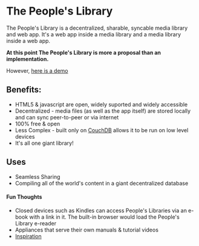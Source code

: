 # The People's Library

The People's Library is a decentralized, sharable, syncable media library and web app. 
It's a web app inside a media library and a media library inside a web app.

**__At this point The People's Library is more a proposal than an implementation.__**

However, [here is a demo](http://owise1.cloudant.com/peoples-lib/_design/peoples-lib/index.html)

## Benefits:

* HTML5 & javascript are open, widely suported and widely accessible
* Decentralized - media files (as well as the app itself) are stored locally and can sync peer-to-peer or via internet
* 100% free & open
* Less Complex - built only on [CouchDB](http://couchdb.apache.org/) allows it to be run on low level devices
* It's all one giant library! 

## Uses

* Seamless Sharing
* Compiling all of the world's content in a giant decentralized database

#### Fun Thoughts

* Closed devices such as Kindles can access People's Libraries via an e-book with a link in it. The built-in browser would load the People's Library e-reader
* Appliances that serve their own manuals & tutorial videos
* [Inspiration](/docs/inspiration.md)

